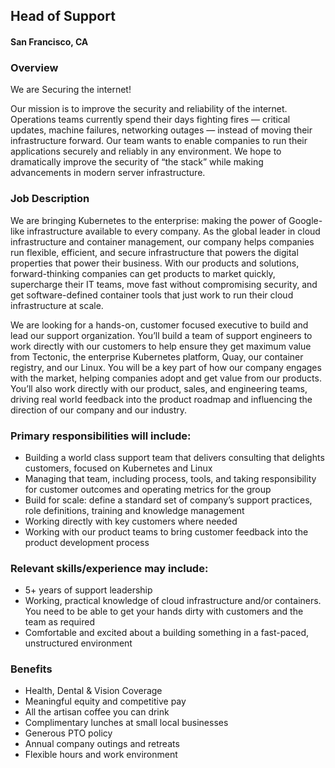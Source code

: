 ## Head of Support
#### San Francisco, CA

### Overview
We are Securing the internet!

Our mission is to improve the security and reliability of the internet. Operations teams currently spend their days fighting fires — critical updates, machine failures, networking outages — instead of moving their infrastructure forward.
Our team wants to enable companies to run their applications securely and reliably in any environment. We hope to dramatically improve the security of “the stack” while making advancements in modern server infrastructure.

### Job Description
We are bringing Kubernetes to the enterprise: making the power of Google-like infrastructure available to every company. As the global leader in cloud infrastructure and container management, our company helps companies run flexible, efficient, and secure infrastructure that powers the digital properties that power their business. With our products and solutions, forward-thinking companies can get products to market quickly, supercharge their IT teams, move fast without compromising security, and get software-defined container tools that just work to run their cloud infrastructure at scale.

We are looking for a hands-on, customer focused executive to build and lead our support organization. You’ll build a team of support engineers to work directly with our customers to help ensure they get maximum value from Tectonic, the enterprise Kubernetes platform, Quay, our container registry, and our Linux. You will be a key part of how our company engages with the market, helping companies adopt and get value from our products. You’ll also work directly with our product, sales, and engineering teams, driving real world feedback into the product roadmap and influencing the direction of our company and our industry.

### Primary responsibilities will include:
+	Building a world class support team that delivers consulting that delights customers, focused on Kubernetes and Linux
+	Managing that team, including process, tools, and taking responsibility for customer outcomes and operating metrics for the group
+	Build for scale: define a standard set of company’s support practices, role definitions, training and knowledge management
+	Working directly with key customers where needed
+	Working with our product teams to bring customer feedback into the product development process

### Relevant skills/experience may include:
+	5+ years of support leadership
+	Working, practical knowledge of cloud infrastructure and/or containers. You need to be able to get your hands dirty with customers and the team as required
+	Comfortable and excited about a building something in a fast-paced, unstructured environment

### Benefits
+	Health, Dental & Vision Coverage
+	Meaningful equity and competitive pay
+	All the artisan coffee you can drink
+	Complimentary lunches at small local businesses
+	Generous PTO policy
+	Annual company outings and retreats
+	Flexible hours and work environment
